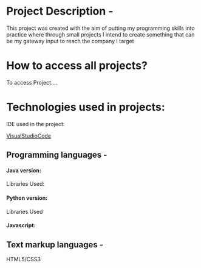 <h1>Project Description -</h1>

<p>This project was created with the aim of putting my programming skills into practice
where through small projects I intend to create something that can be my gateway
input to reach the company I target</p>

<h1>How to access all projects?</h1>

<p>To access Project....</p>


<h1>Technologies used in projects:</h1>

IDE used in the project:

<a href = 'https://code.visualstudio.com/' >VisualStudioCode</a>

<h2>Programming languages -</h2>

<h4>Java version:</h4>

Libraries Used:

<h4>Python version:</h4>

Libraries Used

<h4>Javascript:</h4>

<h2>Text markup languages -</h2>

HTML5/CSS3
